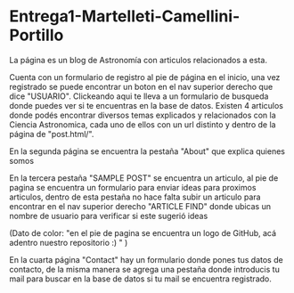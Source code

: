 # Entrega1-Martelleti-Camellini-Portillo

La página es un blog de Astronomía con articulos relacionados a esta.

Cuenta con un formulario de registro al pie de página en el inicio, una vez registrado se puede encontrar un boton en el nav superior derecho que dice "USUARIO". 
Clickeando aqui te lleva a un formulario de busqueda donde puedes ver si te encuentras en la base de datos.
Existen 4 articulos donde podés encontrar diversos temas explicados y relacionados con la Ciencia Astronomica, cada uno de ellos con un url distinto y dentro de la página de "post.html/".

En la segunda página se encuentra la pestaña "About" que explica quienes somos

En la tercera pestaña "SAMPLE POST" se encuentra un articulo, al pie de pagina se encuentra un formulario para enviar ideas para proximos articulos, dentro de esta pestaña no hace falta subir un articulo para encontrar en el nav superior derecho "ARTICLE FIND" donde ubicas un nombre de usuario para verificar si este sugerió ideas

(Dato de color: "en el pie de pagina se encuentra un logo de GitHub, acá adentro nuestro repositorio :) " )

En la cuarta página "Contact" hay un formulario donde pones tus datos de contacto, de la misma manera se agrega una pestaña donde introducis tu mail para buscar en la base de datos si tu mail se encuentra registrado.
